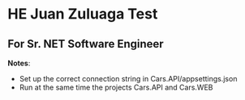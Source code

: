 # HE Juan Zuluaga Test
## For Sr. NET Software Engineer

**Notes**:
- Set up the correct connection string in Cars.API/appsettings.json
- Run at the same time the projects Cars.API and Cars.WEB
